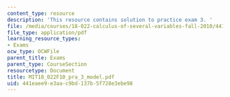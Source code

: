 ```yaml
---
content_type: resource
description: 'This resource contains solution to practice exam 3. '
file: /media/courses/18-022-calculus-of-several-variables-fall-2010/441eaee9e3aac9bd137b5f728e3ebe98_MIT18_022F10_pra_3_model.pdf
file_type: application/pdf
learning_resource_types:
- Exams
ocw_type: OCWFile
parent_title: Exams
parent_type: CourseSection
resourcetype: Document
title: MIT18_022F10_pra_3_model.pdf
uid: 441eaee9-e3aa-c9bd-137b-5f728e3ebe98
---
```

